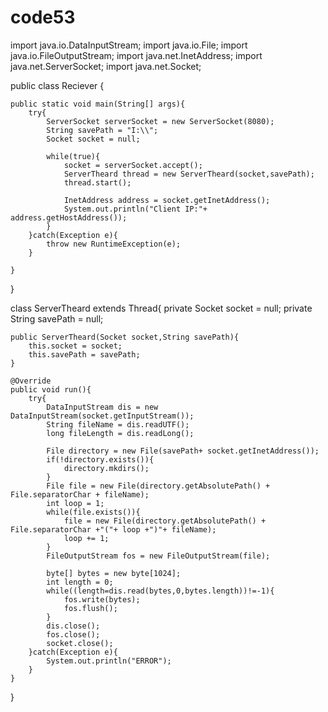 # code53
import java.io.DataInputStream;
import java.io.File;
import java.io.FileOutputStream;
import java.net.InetAddress;
import java.net.ServerSocket;
import java.net.Socket;

 
public class Reciever {

    public static void main(String[] args){
        try{
            ServerSocket serverSocket = new ServerSocket(8080);
            String savePath = "I:\\";
            Socket socket = null;

            while(true){
                socket = serverSocket.accept();
                ServerTheard thread = new ServerTheard(socket,savePath);
                thread.start();

                InetAddress address = socket.getInetAddress();
                System.out.println("Client IP:"+ address.getHostAddress());
            }
        }catch(Exception e){
            throw new RuntimeException(e);
        }
        
    }
}

class ServerTheard extends Thread{
    private Socket socket = null;
    private String savePath = null;

    public ServerTheard(Socket socket,String savePath){
        this.socket = socket;
        this.savePath = savePath;
    }

    @Override
    public void run(){
        try{
            DataInputStream dis = new DataInputStream(socket.getInputStream());
            String fileName = dis.readUTF();
            long fileLength = dis.readLong();

            File directory = new File(savePath+ socket.getInetAddress());
            if(!directory.exists()){
                directory.mkdirs();
            }
            File file = new File(directory.getAbsolutePath() + File.separatorChar + fileName);
            int loop = 1;
            while(file.exists()){
                file = new File(directory.getAbsolutePath() + File.separatorChar +"("+ loop +")"+ fileName);
                loop += 1;
            }
            FileOutputStream fos = new FileOutputStream(file);

            byte[] bytes = new byte[1024];
            int length = 0;
            while((length=dis.read(bytes,0,bytes.length))!=-1){
                fos.write(bytes);
                fos.flush();
            }
            dis.close();
            fos.close();
            socket.close();
        }catch(Exception e){
            System.out.println("ERROR");
        }
    }
}
